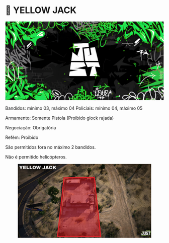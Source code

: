 # 🚧 YELLOW JACK

![](../.gitbook/assets/bannerjust.png)

Bandidos: mínimo 03, máximo 04 Policiais: mínimo 04, máximo 05

Armamento: Somente Pistola (Proibido glock rajada)

Negociação: Obrigatória

Refém: Proibido

São permitidos fora no máximo 2 bandidos.

Não é permitido helicópteros.

<figure><img src="../.gitbook/assets/Captura de tela 2025-07-25 213408 (1).png" alt=""><figcaption></figcaption></figure>

